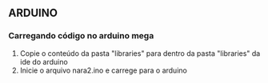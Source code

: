 ## ARDUINO

### Carregando código no arduino mega

1) Copie o conteúdo da pasta "libraries" para dentro da pasta "libraries" da ide do arduino
2) Inicie o arquivo nara2.ino e carrege para o arduino
